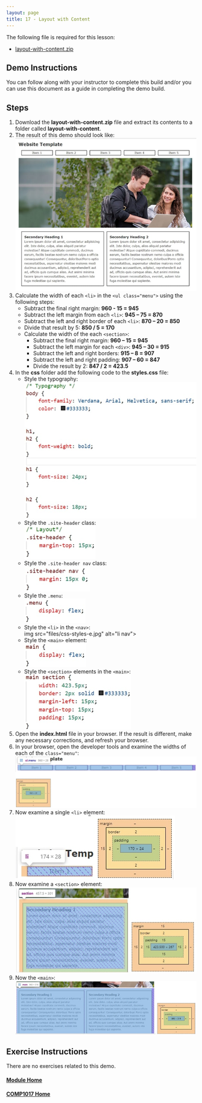 ```yaml
---
layout: page
title: 17 - Layout with Content
---
```

The following file is required for this lesson:
* [layout-with-content.zip](files/layout-with-content.zip)

## Demo Instructions
You can follow along with your instructor to complete this build and/or you can use this document as a guide in completing the demo build.

## Steps
1. Download the **layout-with-content.zip** file and extract its contents to a folder called **layout-with-content**.
2. The result of this demo should look like:<br>
![Layout-final.jpg](files/layout-final.jpg)
3. Calculate the width of each `<li>` in the `<ul class="menu">` using the following steps:
    *  Subtract the final right margin: **960 - 15 = 945**
    *  Subtract the left margin from each `<li>`: **945 – 75 = 870**
    *  Subtract the left and right border of each `<li>`: **870 – 20 = 850**
    *  Divide that result by 5: **850 / 5 = 170**
    *  Calculate the width of the each `<section>`:
        *  Subtract the final right margin: **960 – 15 = 945**
        *  Subtract the left margin for each `<div>`: **945 – 30 = 915**
        *  Subtract the left and right borders: **915 – 8 = 907**
        *  Subtract the left and right padding: **907 – 60 = 847**
        *  Divide the result by 2: **847 / 2 = 423.5**
4. In the **css** folder add the following code to the **styles.css** file:
    *  Style the typography:<br>
        <img src="files/css-styles-a.jpg" alt="typography">
    *  Style the `.site-header` class:<br>
        <img src="files/css-styles-b.jpg" alt=".site-header">
    *  Style the `.site-header nav` class:<br>
        <img src="files/css-styles-c.jpg" alt=".site-header nav">
    *  Style the `.menu`:<br>
        <img src="files/css-styles-d.jpg" alt=".menu">
    *  Style the `<li>` in the `<nav>`:<br>
         img src="files/css-styles-e.jpg" alt="li nav">
    *  Style the `<main>` element:<br>
        <img src="files/css-styles-f.jpg" alt="main">
    *  Style the `<section>` elements in the `<main>`:<br>
        <img src="files/css-styles-g.jpg" alt="main section">
5. Open the **index.html** file in your browser. If the result is different, make any necessary corrections, and refresh your browser.
6. In your browser, open the developer tools and examine the widths of each of the <code>class="menu"</code>:<br>
![width-menu.jpg](files/width-menu.jpg)
7. Now examine a single `<li>` element:<br>
![width-li.jpg](files/width-li.jpg)
8. Now examine a `<section>` element:<br>
![width-section.jpg](files/width-section.jpg)
9. Now the `<main>`:<br>
![width-main.jpg](files/width-main.jpg)

## Exercise Instructions
There are no exercises related to this demo.

#### [Module Home](../)
#### [COMP1017 Home](../../)
